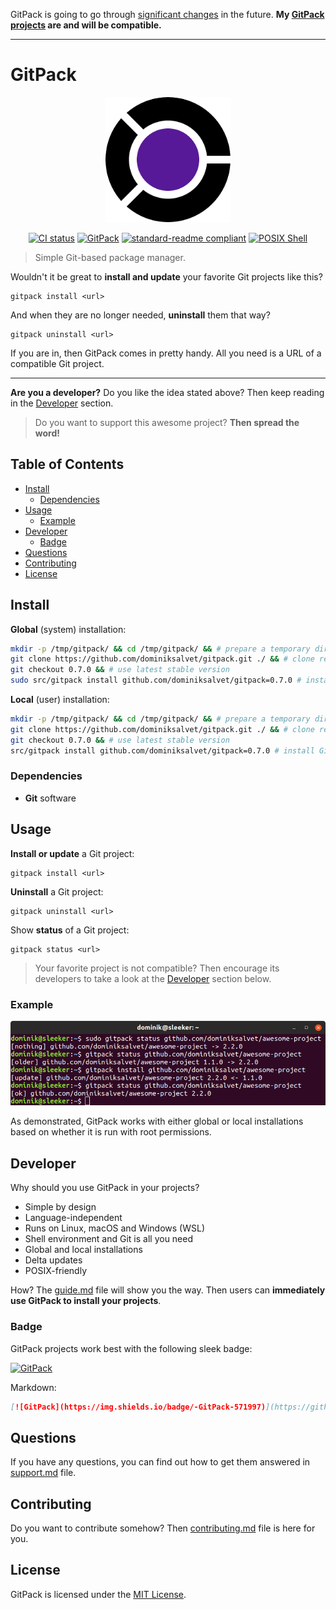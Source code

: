 GitPack is going to go through [significant changes](https://github.com/dominiksalvet/gitpack/projects/1) in the future. **My [GitPack projects](https://github.com/topics/gitpack) are and will be compatible.**

---

# GitPack

<p align="center">
    <img src="img/gitpack.png" alt="GitPack logo" height="200">
</p>

<p align="center">
    <a href="https://github.com/dominiksalvet/gitpack/actions">
        <img src="https://github.com/dominiksalvet/gitpack/workflows/CI/badge.svg" alt="CI status"></a>
    <a href="https://github.com/dominiksalvet/gitpack">
        <img src="https://img.shields.io/badge/-GitPack-571997" alt="GitPack"></a>
    <a href="https://github.com/RichardLitt/standard-readme">
        <img src="https://img.shields.io/badge/readme_style-standard-brightgreen" alt="standard-readme compliant"></a>
    <a href="https://pubs.opengroup.org/onlinepubs/9699919799/utilities/V3_chap02.html">
        <img src="https://img.shields.io/badge/POSIX-Shell-111111" alt="POSIX Shell"></a>
</p>

> Simple Git-based package manager.

Wouldn't it be great to **install and update** your favorite Git projects like this?

```
gitpack install <url>
```

And when they are no longer needed, **uninstall** them that way?

```
gitpack uninstall <url>
```

If you are in, then GitPack comes in pretty handy. All you need is a URL of a compatible Git project.

---

**Are you a developer?** Do you like the idea stated above? Then keep reading in the [Developer](#developer) section.

> Do you want to support this awesome project? **Then spread the word!**

## Table of Contents

* [Install](#install)
  * [Dependencies](#dependencies)
* [Usage](#usage)
  * [Example](#example)
* [Developer](#developer)
  * [Badge](#badge)
* [Questions](#questions)
* [Contributing](#contributing)
* [License](#license)

## Install

**Global** (system) installation:

```sh
mkdir -p /tmp/gitpack/ && cd /tmp/gitpack/ && # prepare a temporary directory
git clone https://github.com/dominiksalvet/gitpack.git ./ && # clone repository
git checkout 0.7.0 && # use latest stable version
sudo src/gitpack install github.com/dominiksalvet/gitpack=0.7.0 # install GitPack
```

**Local** (user) installation:

```sh
mkdir -p /tmp/gitpack/ && cd /tmp/gitpack/ && # prepare a temporary directory
git clone https://github.com/dominiksalvet/gitpack.git ./ && # clone repository
git checkout 0.7.0 && # use latest stable version
src/gitpack install github.com/dominiksalvet/gitpack=0.7.0 # install GitPack
```

### Dependencies

* **Git** software

## Usage

**Install or update** a Git project:

```
gitpack install <url>
```

**Uninstall** a Git project:

```
gitpack uninstall <url>
```

Show **status** of a Git project:

```
gitpack status <url>
```

> Your favorite project is not compatible? Then encourage its developers to take a look at the [Developer](#developer) section below.

### Example

<p align="center">
    <img src="img/example.png" alt="GitPack example">
</p>

As demonstrated, GitPack works with either global or local installations based on whether it is run with root permissions.

## Developer

Why should you use GitPack in your projects?

* Simple by design
* Language-independent
* Runs on Linux, macOS and Windows (WSL)
* Shell environment and Git is all you need
* Global and local installations
* Delta updates
* POSIX-friendly

How? The [guide.md](guide.md) file will show you the way. Then users can **immediately use GitPack to install your projects**.

### Badge

GitPack projects work best with the following sleek badge:

[![GitPack](https://img.shields.io/badge/-GitPack-571997)](https://github.com/dominiksalvet/gitpack)

Markdown:

```markdown
[![GitPack](https://img.shields.io/badge/-GitPack-571997)](https://github.com/dominiksalvet/gitpack)
```

## Questions

If you have any questions, you can find out how to get them answered in [support.md](support.md) file.

## Contributing

Do you want to contribute somehow? Then [contributing.md](contributing.md) file is here for you.

## License

GitPack is licensed under the [MIT License](license).
